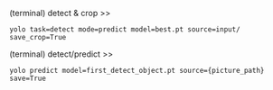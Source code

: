 (terminal) detect & crop  >> 

`yolo task=detect mode=predict model=best.pt source=input/ save_crop=True`

(terminal) detect/predict >> 

`yolo predict model=first_detect_object.pt source={picture_path} save=True`